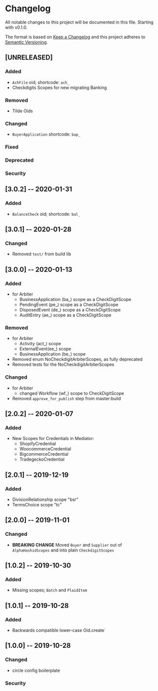 # Changelog

All notable changes to this project will be documented in this file. Starting with v0.1.0.

The format is based on [Keep a Changelog](http://keepachangelog.com/en/1.0.0/)
and this project adheres to [Semantic Versioning](http://semver.org/spec/v2.0.0.html).

## [UNRELEASED]

### Added
  * `AchFile` oid; shortcode: `ach_`
  * Checkdigits Scopes for new migrating Banking
### Removed
  * Tilde Oids
### Changed
  * `BuyerApplication` shortcode: `bap_`
### Fixed
### Deprecated
### Security


## [3.0.2] -- 2020-01-31

### Added
  * `BalanceCheck` oid; shortcode: `bal_`

## [3.0.1] -- 2020-01-28

### Changed
  * Removed `test/` from build lib

## [3.0.0] -- 2020-01-13

### Added
  * for Arbiter
    * BusinessApplication (ba_) scope as a CheckDigitScope
    * PendingEvent (pe_) scope as a CheckDigitScope
    * DisposedEvent (de_) scope as a CheckDigitScope
    * AuditEntry (ae_)  scope as a CheckDigitScope
### Removed
  * for Arbiter
    * Activity (act_) scope
    * ExternalEvent(ee_) scope
    * BusinessApplication (be_) scope
  * Removed  enum NoCheckdigitArbiterScopes, as fully deprecated
  * Removed tests for the NoCheckdigitArbiterScopes
### Changed
  * for Arbiter 
    * changed Workflow (wf_) scope to CheckDigitScope
  * Removed `approve_for_publish` step from master:build

## [2.0.2] -- 2020-01-07

### Added
  * New Scopes for Credentials in Mediator:
    * ShopifyCredential
    * WoocommerceCredential
    * BigcommerceCredential
    * TradegeckoCredential

## [2.0.1] -- 2019-12-19

### Added
  * DivisionRelationship scope "bsr"
  * TermsChoice scope "tc"

## [2.0.0] -- 2019-11-01

### Changed
  * **BREAKING CHANGE** Moved `Buyer` and `Supplier` out of `AlphaHashidScopes` and into plain `CheckdigitScopes`

## [1.0.2] -- 2019-10-30

### Added
  * Missing scopes; `Batch` and `PlaidItem`

## [1.0.1] -- 2019-10-28

### Added
  * Backwards compatible lower-case Oid.create`

## [1.0.0] -- 2019-10-28

### Changed
  * circle config boilerplate
### Security
